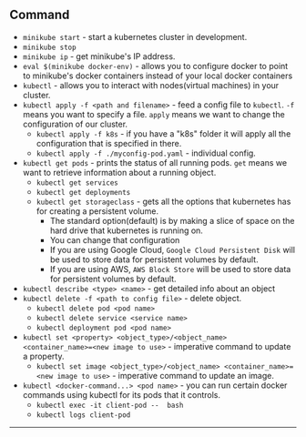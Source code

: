 ## Command
- `minikube start` - start a kubernetes cluster in development.
- `minikube stop`
- `minikube ip` - get minikube's IP address.
- `eval $(minikube docker-env)` - allows you to configure docker to point to minikube's docker containers instead of your local docker containers
- `kubectl` - allows you to interact with nodes(virtual machines) in your cluster.
- `kubectl apply -f <path and filename>` - feed a config file to `kubectl`. `-f` means you want to specify a file. `apply` means we want to change the configuration of our cluster.
  - `kubectl apply -f k8s` - if you have a "k8s" folder it will apply all the configuration that is specified in there.
  - `kubectl apply -f ./myconfig-pod.yaml` - individual config.
- `kubectl get pods` - prints the status of all running pods. `get` means we want to retrieve information about a running object.
  - `kubectl get services`
  - `kubectl get deployments`
  - `kubectl get storageclass` - gets all the options that kubernetes has for creating a persistent volume.
    - The standard option(default) is by making a slice of space on the hard drive that kubernetes is running on.
    - You can change that configuration
    - If you are using Google Cloud, `Google Cloud Persistent Disk` will be used to store data for persistent volumes by default.
    - If you are using AWS, `AWS Block Store` will be used to store data for persistent volumes by default.
- `kubectl describe <type> <name>` - get detailed info about an object
- `kubectl delete -f <path to config file>` - delete object.
  - `kubectl delete pod <pod name>`
  - `kubectl delete service <service name>`
  - `kubectl deployment pod <pod name>`
- `kubectl set <property> <object_type>/<object_name> <container_name>=<new image to use>` - imperative command to update a property.
  - `kubectl set image <object_type>/<object_name> <container_name>=<new image to use>` - imperative command to update an image.
- `kubectl <docker-command...> <pod name>` - you can run certain docker commands using kubectl for its pods that it controls.
  - `kubectl exec -it client-pod --  bash`
  - `kubectl logs client-pod`
---